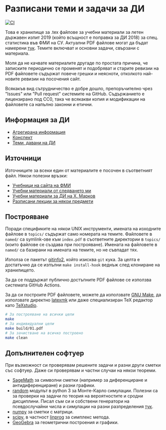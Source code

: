 # Разписани теми и задачи за ДИ

[![CI](https://github.com/v--/se2018/workflows/Build/badge.svg)](https://github.com/v--/se2018/actions?query=workflow%3ABuild)

Това е хранилище за .tex файлове за учебни материали за летен държавен изпит 2019 (който всъщност е поправка за ДИ 2018) за спец. статистика във ФМИ на СУ. Актуални PDF файлове могат да бъдат намерени [тук](https://ivasilev.net/files/ДИ2018). Темите включват и основни задачи, свързани с материала.

Моля да не качвате материалите другаде по простата причина, че записките периодично се променят и подобряват и старите ревизии на PDF файловете съдържат повече грешки и неясноти, отколкото най-новите ревизии на посочения сайт.

Всякакъв вид сътрудничество е добре дошло, препоръчително чрез "Issues" или "Pull request" системите на GitHub. Съдържанието е лицензирано под CC0, така че всякакви копия и модификации на файловете са напълно законни и етични.

## Информация за ДИ

* [Агрегирана информация](https://www.fmi.uni-sofia.bg/sites/default/files/documents/exams/info_state_exam_01.09.2017pdf.pdf)
* [Конспект](https://intranet.fmi.uni-sofia.bg/index.php/s/KOTdUnmqbrnd0sX)
* [Теми, давани на ДИ](https://www.fmi.uni-sofia.bg/bg/node/7347)

## Източници

Източниците за всеки един от материалите е посочен в съответният файл. Някои полезни връзки:

* [Учебници на сайта на ФМИ](https://www.fmi.uni-sofia.bg/bg/econtent)
* [Учебни материали от следването ми](https://ivasilev.net/files/ФМИ)
* [Учебни материали за ДИ на Х. Марков](https://github.com/hristiyanmarkov/stat_di)
* [Разписани лекции за някои предмети](https://debian.fmi.uni-sofia.bg/study/materials/va/)

## Построяване

Поради спецификите на някои UNIX инструменти, имената на изходните файлове в `topics/` съдържат само номерата на темите. Файловете в `named/` са symlink-ове към `index.pdf` в съответните директории в `topics/` (които файлове се създава при построяване). Имената на файловете в `named/` са базирани на имената на темите, но не съвпадат тях.

Използа се пакетът [gitinfo2](https://ctan.org/pkg/gitinfo2?lang=en), който изисква `git` кука. За целта е достатъчно да се изпълни `make install-hook` веднъж след клониране на хранилището.

За да се поддържат публично достъпните PDF файлове се използва системата GitHub Actions.

За да си построите PDF файловете, можете да използвате [GNU Make](https://www.gnu.org/software/make/), да използвате директно [latexmk](https://mg.readthedocs.io/latexmk.html) или даже специализиран TeX редактор като [TeXstudio](https://www.texstudio.org/).

```bash
# За построяване на всички цели
make
# За индивидуални цели
make build/01.pdf
# За зачистване на всичко построено
make clean
```

## Допълнителен софтуер

При възможност си проверявам решените задачи и разни други сметки със софтуер. Даже си проверявам и частни случаи на някои теореми.

* [SageMath](http://www.sagemath.org/) за символни сметки (например за диференциране и антидиференциране) и разни графики.
* [random](https://docs.python.org/3/library/random.html) модулът в python 3 за Монте-Карло симулации. Полезни са за проверки на задачи по теория на вероятностите и сродни дисциплини. Писал съм си и собствени генератори на псевдослучайни числа и симулации на разни разпределения [тук](https://github.com/v--/nsm).
* [numpy](http://www.numpy.org/) за сметки с матрици.
* [scipy](https://scipy.org/), в частност [linprog](https://docs.scipy.org/doc/scipy/reference/generated/scipy.optimize.linprog.html) за симплекс метода.
* [GeoGebra](https://www.geogebra.org/) за геометрични построения и графики.
